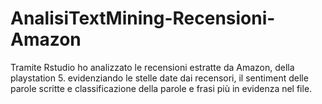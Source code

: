 # AnalisiTextMining-Recensioni-Amazon
Tramite Rstudio ho analizzato le recensioni estratte da Amazon, della playstation 5. evidenziando le stelle date dai recensori, il sentiment delle parole scritte e classificazione della parole e frasi più in evidenza nel file.
